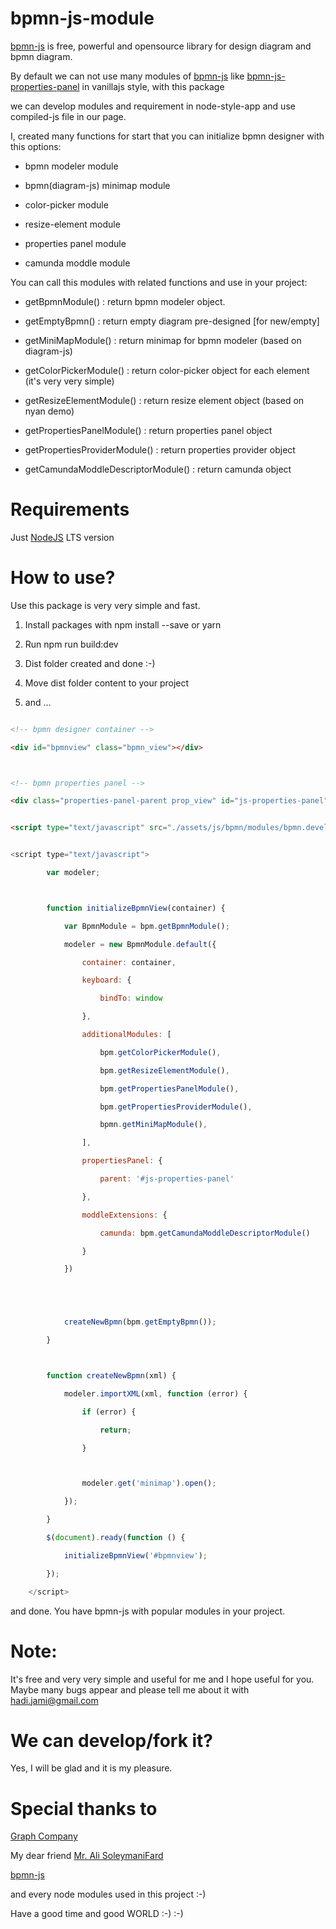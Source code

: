 ﻿# bpmn-js-module

[bpmn-js](https://bpmn.io/) is free, powerful and opensource library for design diagram and bpmn diagram.



By default we can not use many modules of [bpmn-js](https://bpmn.io/) like [bpmn-js-properties-panel](https://github.com/bpmn-io/bpmn-js-properties-panel) in vanillajs style, with this package



we can develop modules and requirement in node-style-app and use compiled-js file in our page.



I, created many functions for start that you can initialize bpmn designer with this options:



- bpmn modeler module

- bpmn(diagram-js) minimap module

- color-picker module

- resize-element module

- properties panel module

- camunda moddle module



You can call this modules with related functions and use in your project:



- getBpmnModule() : return bpmn modeler object.

- getEmptyBpmn() : return empty diagram pre-designed [for new/empty]

- getMiniMapModule() : return minimap for bpmn modeler (based on diagram-js)

- getColorPickerModule() : return color-picker object for each element (it's very very simple)

- getResizeElementModule() : return resize element object (based on nyan demo)

- getPropertiesPanelModule() : return properties panel object

- getPropertiesProviderModule() : return properties provider object

- getCamundaModdleDescriptorModule() : return camunda object



# Requirements



Just [NodeJS](https://nodejs.org/en/) LTS version



# How to use?



Use this package is very very simple and fast.



1. Install packages with npm install --save or yarn

2. Run npm run build:dev 

3. Dist folder created and done :-)

4. Move dist folder content to your project

5. and ...



```html

<!-- bpmn designer container -->

<div id="bpmnview" class="bpmn_view"></div>



<!-- bpmn properties panel -->

<div class="properties-panel-parent prop_view" id="js-properties-panel"></div>

```







```html

<script type="text/javascript" src="./assets/js/bpmn/modules/bpmn.development.js"></script>

```



```javascript

<script type="text/javascript">

        var modeler;



        function initializeBpmnView(container) {

            var BpmnModule = bpm.getBpmnModule();

            modeler = new BpmnModule.default({

                container: container,

                keyboard: {

                    bindTo: window

                },

                additionalModules: [

                    bpm.getColorPickerModule(),

                    bpm.getResizeElementModule(),

                    bpm.getPropertiesPanelModule(),

                    bpm.getPropertiesProviderModule(),

                    bpmn.getMiniMapModule(),

                ],

                propertiesPanel: {

                    parent: '#js-properties-panel'

                },

                moddleExtensions: {

                    camunda: bpm.getCamundaModdleDescriptorModule()

                }

            })





            createNewBpmn(bpm.getEmptyBpmn());

        }



        function createNewBpmn(xml) {

            modeler.importXML(xml, function (error) {

                if (error) {

                    return;

                }



                modeler.get('minimap').open();

            });

        }

        $(document).ready(function () {

            initializeBpmnView('#bpmnview');

        });

    </script>

```







and done. You have bpmn-js with popular modules in your project.







# Note:



It's free and very very simple and useful for me and I hope useful for you. Maybe many bugs appear and please tell me about it with hadi.jami@gmail.com



# We can develop/fork it?



Yes, I will be glad and it is my pleasure.



# Special thanks to

[Graph Company](http://graphinfotec.com/)

My dear friend [Mr. Ali SoleymaniFard](alisfard@gmail.com)

[bpmn-js](https://bpmn.io/)

and every node modules used in this project :-)

Have a good time and good WORLD :-) :-)
